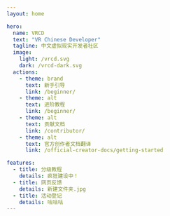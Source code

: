 ```yaml
---
layout: home

hero:
  name: VRCD
  text: "VR Chinese Developer"
  tagline: 中文虚拟现实开发者社区
  image:
    light: /vrcd.svg
    dark: /vrcd-dark.svg
  actions:
    - theme: brand
      text: 新手引导
      link: /beginner/
    - theme: alt
      text: 进阶教程
      link: /beginner/
    - theme: alt
      text: 贡献文档
      link: /contributor/
    - theme: alt
      text: 官方创作者文档翻译
      link: /official-creator-docs/getting-started

features:
  - title: 分级教程
    details: 疯狂建设中！
  - title: 网页反馈
    details: 新建文件夹.jpg
  - title: 活动登记
    details: 咕咕咕
---
```


